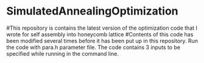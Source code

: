 # SimulatedAnnealingOptimization
#This repository is contains the latest version of the optimization code that I wrote for self assembly into honeycomb lattice
#Contents of this code has been modified several times before it has been put up in this repository.
Run the code with para.h parameter file.
The code contains 3 inputs to be specified while running in the command line.
